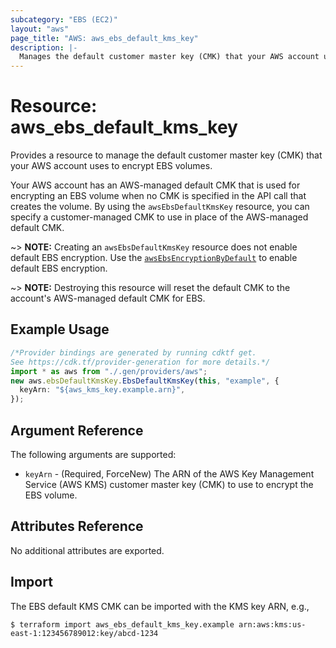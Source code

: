 ```yaml
---
subcategory: "EBS (EC2)"
layout: "aws"
page_title: "AWS: aws_ebs_default_kms_key"
description: |-
  Manages the default customer master key (CMK) that your AWS account uses to encrypt EBS volumes.
---
```


# Resource: aws\_ebs\_default\_kms\_key

Provides a resource to manage the default customer master key (CMK) that your AWS account uses to encrypt EBS volumes.

Your AWS account has an AWS-managed default CMK that is used for encrypting an EBS volume when no CMK is specified in the API call that creates the volume.
By using the `awsEbsDefaultKmsKey` resource, you can specify a customer-managed CMK to use in place of the AWS-managed default CMK.

\~> **NOTE:** Creating an `awsEbsDefaultKmsKey` resource does not enable default EBS encryption. Use the [`awsEbsEncryptionByDefault`](ebs_encryption_by_default.html) to enable default EBS encryption.

\~> **NOTE:** Destroying this resource will reset the default CMK to the account's AWS-managed default CMK for EBS.

## Example Usage

```typescript
/*Provider bindings are generated by running cdktf get.
See https://cdk.tf/provider-generation for more details.*/
import * as aws from "./.gen/providers/aws";
new aws.ebsDefaultKmsKey.EbsDefaultKmsKey(this, "example", {
  keyArn: "${aws_kms_key.example.arn}",
});

```

## Argument Reference

The following arguments are supported:

* `keyArn` - (Required, ForceNew) The ARN of the AWS Key Management Service (AWS KMS) customer master key (CMK) to use to encrypt the EBS volume.

## Attributes Reference

No additional attributes are exported.

## Import

The EBS default KMS CMK can be imported with the KMS key ARN, e.g.,

```console
$ terraform import aws_ebs_default_kms_key.example arn:aws:kms:us-east-1:123456789012:key/abcd-1234
```
